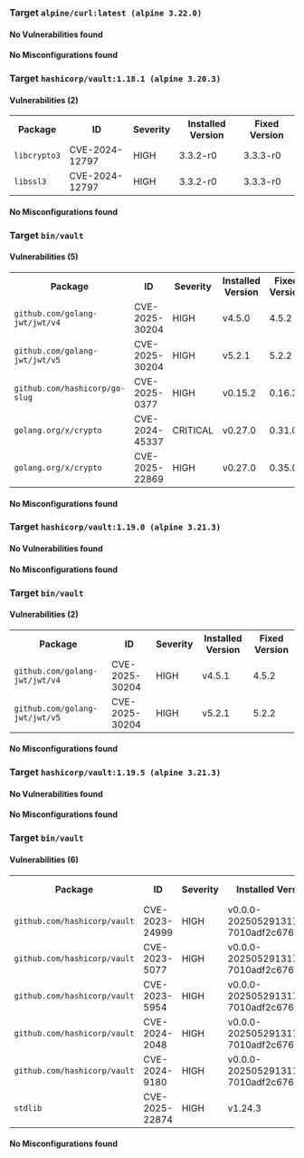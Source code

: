 
<h3>Target <code>alpine/curl:latest (alpine 3.22.0)</code></h3>
<h4>No Vulnerabilities found</h4>
<h4>No Misconfigurations found</h4>

<h3>Target <code>hashicorp/vault:1.18.1 (alpine 3.20.3)</code></h3>
<h4>Vulnerabilities (2)</h4>
<table>
    <tr>
        <th>Package</th>
        <th>ID</th>
        <th>Severity</th>
        <th>Installed Version</th>
        <th>Fixed Version</th>
    </tr>
    <tr>
        <td><code>libcrypto3</code></td>
        <td>CVE-2024-12797</td>
        <td>HIGH</td>
        <td>3.3.2-r0</td>
        <td>3.3.3-r0</td>
    </tr>
    <tr>
        <td><code>libssl3</code></td>
        <td>CVE-2024-12797</td>
        <td>HIGH</td>
        <td>3.3.2-r0</td>
        <td>3.3.3-r0</td>
    </tr>
</table>
<h4>No Misconfigurations found</h4>
<h3>Target <code>bin/vault</code></h3>
<h4>Vulnerabilities (5)</h4>
<table>
    <tr>
        <th>Package</th>
        <th>ID</th>
        <th>Severity</th>
        <th>Installed Version</th>
        <th>Fixed Version</th>
    </tr>
    <tr>
        <td><code>github.com/golang-jwt/jwt/v4</code></td>
        <td>CVE-2025-30204</td>
        <td>HIGH</td>
        <td>v4.5.0</td>
        <td>4.5.2</td>
    </tr>
    <tr>
        <td><code>github.com/golang-jwt/jwt/v5</code></td>
        <td>CVE-2025-30204</td>
        <td>HIGH</td>
        <td>v5.2.1</td>
        <td>5.2.2</td>
    </tr>
    <tr>
        <td><code>github.com/hashicorp/go-slug</code></td>
        <td>CVE-2025-0377</td>
        <td>HIGH</td>
        <td>v0.15.2</td>
        <td>0.16.3</td>
    </tr>
    <tr>
        <td><code>golang.org/x/crypto</code></td>
        <td>CVE-2024-45337</td>
        <td>CRITICAL</td>
        <td>v0.27.0</td>
        <td>0.31.0</td>
    </tr>
    <tr>
        <td><code>golang.org/x/crypto</code></td>
        <td>CVE-2025-22869</td>
        <td>HIGH</td>
        <td>v0.27.0</td>
        <td>0.35.0</td>
    </tr>
</table>
<h4>No Misconfigurations found</h4>

<h3>Target <code>hashicorp/vault:1.19.0 (alpine 3.21.3)</code></h3>
<h4>No Vulnerabilities found</h4>
<h4>No Misconfigurations found</h4>
<h3>Target <code>bin/vault</code></h3>
<h4>Vulnerabilities (2)</h4>
<table>
    <tr>
        <th>Package</th>
        <th>ID</th>
        <th>Severity</th>
        <th>Installed Version</th>
        <th>Fixed Version</th>
    </tr>
    <tr>
        <td><code>github.com/golang-jwt/jwt/v4</code></td>
        <td>CVE-2025-30204</td>
        <td>HIGH</td>
        <td>v4.5.1</td>
        <td>4.5.2</td>
    </tr>
    <tr>
        <td><code>github.com/golang-jwt/jwt/v5</code></td>
        <td>CVE-2025-30204</td>
        <td>HIGH</td>
        <td>v5.2.1</td>
        <td>5.2.2</td>
    </tr>
</table>
<h4>No Misconfigurations found</h4>

<h3>Target <code>hashicorp/vault:1.19.5 (alpine 3.21.3)</code></h3>
<h4>No Vulnerabilities found</h4>
<h4>No Misconfigurations found</h4>
<h3>Target <code>bin/vault</code></h3>
<h4>Vulnerabilities (6)</h4>
<table>
    <tr>
        <th>Package</th>
        <th>ID</th>
        <th>Severity</th>
        <th>Installed Version</th>
        <th>Fixed Version</th>
    </tr>
    <tr>
        <td><code>github.com/hashicorp/vault</code></td>
        <td>CVE-2023-24999</td>
        <td>HIGH</td>
        <td>v0.0.0-20250529131706-7010adf2c676+dirty</td>
        <td>1.10.11, 1.11.8, 1.12.4</td>
    </tr>
    <tr>
        <td><code>github.com/hashicorp/vault</code></td>
        <td>CVE-2023-5077</td>
        <td>HIGH</td>
        <td>v0.0.0-20250529131706-7010adf2c676+dirty</td>
        <td>1.13.0</td>
    </tr>
    <tr>
        <td><code>github.com/hashicorp/vault</code></td>
        <td>CVE-2023-5954</td>
        <td>HIGH</td>
        <td>v0.0.0-20250529131706-7010adf2c676+dirty</td>
        <td>1.13.10, 1.14.6, 1.15.2</td>
    </tr>
    <tr>
        <td><code>github.com/hashicorp/vault</code></td>
        <td>CVE-2024-2048</td>
        <td>HIGH</td>
        <td>v0.0.0-20250529131706-7010adf2c676+dirty</td>
        <td>1.15.5, 1.14.10</td>
    </tr>
    <tr>
        <td><code>github.com/hashicorp/vault</code></td>
        <td>CVE-2024-9180</td>
        <td>HIGH</td>
        <td>v0.0.0-20250529131706-7010adf2c676+dirty</td>
        <td>1.18.0</td>
    </tr>
    <tr>
        <td><code>stdlib</code></td>
        <td>CVE-2025-22874</td>
        <td>HIGH</td>
        <td>v1.24.3</td>
        <td>1.24.4</td>
    </tr>
</table>
<h4>No Misconfigurations found</h4>
